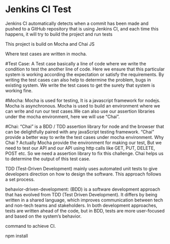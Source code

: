 # Jenkins CI Test


Jenkins CI automatically detects when a commit has been made and pushed to a GitHub repository that is using Jenkins CI, and each time this happens, it will try to build the project and run tests

 This project is build on Mocha and Chai JS 
 
 Where test cases are written in mocha.
 
 #Test Case:
A Test case basically a line of code where we write the condition to test the another line of code. Here we ensure that this particular system is working according the expectation or satisfy the requirements.
By writing the test cases can also help to determine the problem, bugs in existing system. We write the test cases to get the surety that system is working fine.

#Mocha:
Mocha is used for testing, It is a javascript framework for nodejs. Mocha is asynchronous. Mocha is used to build an environment where we can write and run our test cases.We can also use our assertion libraries under the mocha environment, here we will use “Chai”.

#Chai:
“Chai” is a BDD / TDD assertion library for node and the browser that can be delightfully paired with any javaScript testing framework. “Chai” provide a better way to write the test cases under mocha environment.
Why Chai ?
Actually Mocha provide the environment for making our test, But we need to test our API and our API using http calls like GET, PUT, DELETE, POST etc. So we need a assertion library to fix this challenge. Chai helps us to determine the output of this test case.


TDD (Test-Driven Development) mainly uses automated unit tests to give developers direction on how to design the software. This approach follows a set process.


behavior-driven-development: (BDD) is a software development approach that has evolved from TDD (Test Driven Development). It differs by being written in a shared language, which improves communication between tech and non-tech teams and stakeholders. In both development approaches, tests are written ahead of the code, but in BDD, tests are more user-focused and based on the system’s behavior.


command to achieve CI.

npm install


